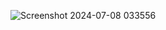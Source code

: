 ![Screenshot 2024-07-08 033556](https://github.com/abtlb/UltraCoolGraphics/assets/87451687/8463ac2d-8b71-47b3-ba1a-86b8c6d8d31c)

